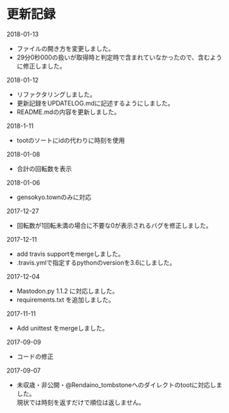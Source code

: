 # 更新記録

2018-01-13
- ファイルの開き方を変更しました。
- 29分0秒000の扱いが取得時と判定時で含まれていなかったので、含むように修正しました。

2018-01-12
- リファクタリングしました。
- 更新記録をUPDATELOG.mdに記述するようにしました。
- README.mdの内容を更新しました。

2018-1-11
- tootのソートにidの代わりに時刻を使用

2018-01-08
- 合計の回転数を表示

2018-01-06
- gensokyo.townのみに対応

2017-12-27
- 回転数が1回転未満の場合に不要な0が表示されるバグを修正しました。

2017-12-11
- add travis supportをmergeしました。
- .travis.ymlで指定するpythonのversionを3.6にしました。

2017-12-04
- Mastodon.py 1.1.2 に対応しました。
- requirements.txt を追加しました。

2017-11-11
- Add unittest をmergeしました。

2017-09-09
- コードの修正

2017-09-07
- 未収歳・非公開・@Rendaino_tombstoneへのダイレクトのtootに対応しました。</br>現状では時刻を返すだけで順位は返しません。
